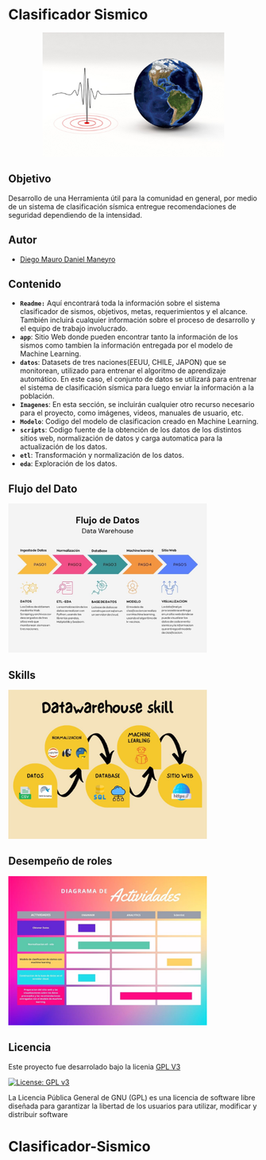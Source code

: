# Clasificador Sismico

<p align="center">
<img src="imagenes/logo.jpg"  height=250> 
</p>

## Objetivo

Desarrollo de una Herramienta útil para la comunidad en general, por medio de un sistema de clasificación sísmica entregue recomendaciones de seguridad dependiendo de la intensidad.

## Autor

- [Diego Mauro Daniel Maneyro](https://github.com/diegomaneyro)

## Contenido

* **`Readme:`** Aquí encontrará toda la información sobre el sistema clasificador de sismos, objetivos, metas, requerimientos y el alcance. También incluirá cualquier información sobre el proceso de desarrollo y el equipo de trabajo involucrado.
* **`app`**: Sitio Web donde pueden encontrar tanto la información de los sismos como tambien la información entregada por el modelo de Machine Learning.
* **`datos`**: Datasets de tres naciones(EEUU, CHILE, JAPON) que se monitorean, utilizado para entrenar el algoritmo de aprendizaje automático. En este caso, el conjunto de datos se utilizará para entrenar el sistema de clasificación sísmica para luego enviar la información a la población.
* **`Imagenes`**: En esta sección, se incluirán cualquier otro recurso necesario para el proyecto, como imágenes, videos, manuales de usuario, etc.
* **`Modelo`**: Codigo del modelo de clasificacion creado en Machine Learning.
* **`scripts`**: Codigo fuente de la obtención de los datos de los distintos sitios web, normalización de datos y carga automatica para la actualización de los datos.
* **`etl`**: Transformación y normalización de los datos.
* **`eda`**: Exploración de los datos.


## Flujo del Dato

<img src="imagenes/Proceso-trabajo.jpg" alt="App Screenshot" width="400px" height="300px">


## Skills

<img src="imagenes/skill.jpg" alt="App Screenshot" widht="500px" height="300px">

## Desempeño de roles

<img src="imagenes/tareas-grafica.jpg" alt="App Screenshot" width="400px" height="300px">




## Licencia

Este proyecto fue desarrolado bajo la licenia [GPL V3](https://choosealicense.com/licenses/gpl-3.0/) 

[![License: GPL v3](https://img.shields.io/badge/License-GPLv3-blue.svg)](https://www.gnu.org/licenses/gpl-3.0)

La Licencia Pública General de GNU (GPL) es una licencia de software libre diseñada para garantizar la libertad de los usuarios para utilizar, modificar y distribuir software
# Clasificador-Sismico
